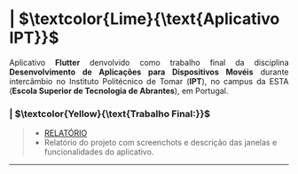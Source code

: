 # | $\textcolor{Lime}{\text{Aplicativo IPT}}$

<p align = "justify">
  Aplicativo <b>Flutter</b> denvolvido como trabalho final da disciplina <b>Desenvolvimento de Aplicações para Dispositivos Movéis</b> durante intercâmbio no Instituto
  Politécnico de Tomar (<b>IPT</b>), no campus da ESTA (<b>Escola Superior de Tecnologia de Abrantes</b>), em Portugal.
</p>


### | $\textcolor{Yellow}{\text{Trabalho Final:}}$
> * [RELATÓRIO](/Relatorio%20Trabalho%20Final%20DADM%20[V.1.1.0].pdf)
> * Relatório do projeto com screenchots e descrição das janelas e funcionalidades do aplicativo.

---
